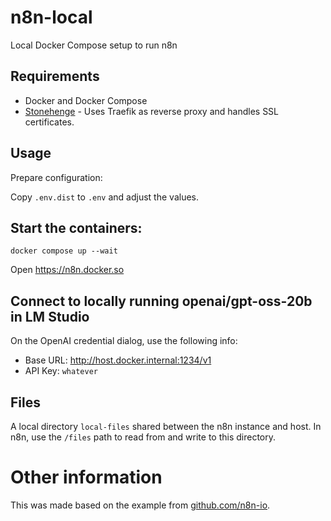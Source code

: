 # n8n-local

Local Docker Compose setup to run n8n

## Requirements

- Docker and Docker Compose
- [Stonehenge](https://github.com/druidfi/stonehenge) - Uses Traefik as reverse proxy and handles SSL certificates.

## Usage

Prepare configuration:

Copy `.env.dist` to `.env` and adjust the values.

## Start the containers:

```console
docker compose up --wait
```

Open https://n8n.docker.so

## Connect to locally running openai/gpt-oss-20b in LM Studio

On the OpenAI credential dialog, use the following info:

- Base URL: http://host.docker.internal:1234/v1
- API Key: `whatever`

## Files

A local directory `local-files` shared between the n8n instance and host. In n8n, use the `/files` path to read from
and write to this directory.

# Other information

This was made based on the example from [github.com/n8n-io](https://github.com/n8n-io/n8n-hosting/tree/main/docker-compose/withPostgresAndWorker).
